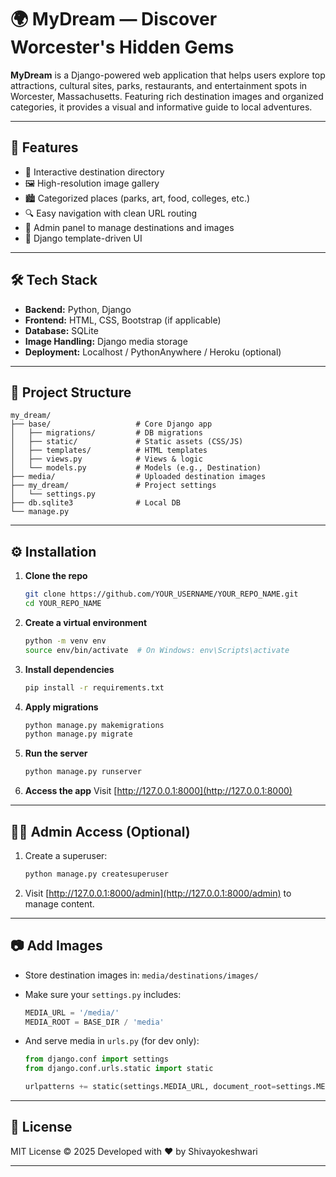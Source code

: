 # 🌍 MyDream — Discover Worcester's Hidden Gems

**MyDream** is a Django-powered web application that helps users explore top attractions, cultural sites, parks, restaurants, and entertainment spots in Worcester, Massachusetts. Featuring rich destination images and organized categories, it provides a visual and informative guide to local adventures.

---

## 🚀 Features

* 🗽️ Interactive destination directory
* 🖼️ High-resolution image gallery
* 🏙️ Categorized places (parks, art, food, colleges, etc.)
* 🔍 Easy navigation with clean URL routing
* 🧾 Admin panel to manage destinations and images
* 🧠 Django template-driven UI

---

## 🛠️ Tech Stack

* **Backend:** Python, Django
* **Frontend:** HTML, CSS, Bootstrap (if applicable)
* **Database:** SQLite
* **Image Handling:** Django media storage
* **Deployment:** Localhost / PythonAnywhere / Heroku (optional)

---

## 📁 Project Structure

```
my_dream/
├── base/                   # Core Django app
│   ├── migrations/         # DB migrations
│   ├── static/             # Static assets (CSS/JS)
│   ├── templates/          # HTML templates
│   ├── views.py            # Views & logic
│   └── models.py           # Models (e.g., Destination)
├── media/                  # Uploaded destination images
├── my_dream/               # Project settings
│   └── settings.py
├── db.sqlite3              # Local DB
└── manage.py
```

---

## ⚙️ Installation

1. **Clone the repo**

   ```bash
   git clone https://github.com/YOUR_USERNAME/YOUR_REPO_NAME.git
   cd YOUR_REPO_NAME
   ```

2. **Create a virtual environment**

   ```bash
   python -m venv env
   source env/bin/activate  # On Windows: env\Scripts\activate
   ```

3. **Install dependencies**

   ```bash
   pip install -r requirements.txt
   ```

4. **Apply migrations**

   ```bash
   python manage.py makemigrations
   python manage.py migrate
   ```

5. **Run the server**

   ```bash
   python manage.py runserver
   ```

6. **Access the app**
   Visit [http://127.0.0.1:8000](http://127.0.0.1:8000)

---

## 🧑‍💻 Admin Access (Optional)

1. Create a superuser:

   ```bash
   python manage.py createsuperuser
   ```

2. Visit [http://127.0.0.1:8000/admin](http://127.0.0.1:8000/admin) to manage content.

---

## 📷 Add Images

* Store destination images in:
  `media/destinations/images/`

* Make sure your `settings.py` includes:

  ```python
  MEDIA_URL = '/media/'
  MEDIA_ROOT = BASE_DIR / 'media'
  ```

* And serve media in `urls.py` (for dev only):

  ```python
  from django.conf import settings
  from django.conf.urls.static import static

  urlpatterns += static(settings.MEDIA_URL, document_root=settings.MEDIA_ROOT)
  ```

---

## 📌 License

MIT License © 2025
Developed with ❤️ by Shivayokeshwari

---
